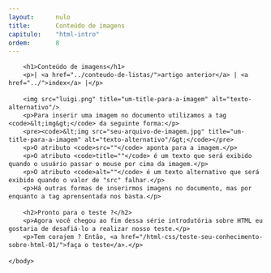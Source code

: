 ```yaml
---
layout:      nulo
title:       Conteúdo de imagens
capitulo:    "html-intro"
ordem:       8
---
```

<html>
    <head>
        <title>Conteúdo de imagens</title>
        <meta charset="UTF-8">
    </head>
    <body>

        <h1>Conteúdo de imagens</h1>
        <p>| <a href="../conteudo-de-listas/">artigo anterior</a> | <a href="../">index</a> |</p>

        <img src="luigi.png" title="um-title-para-a-imagem" alt="texto-alternativo"/>
        <p>Para inserir uma imagem no documento utilizamos a tag <code>&lt;img&gt;</code> da seguinte forma:</p>
        <pre><code>&lt;img src="seu-arquivo-de-imagem.jpg" title="um-title-para-a-imagem" alt="texto-alternativo"/&gt;</code></pre>
        <p>O atributo <code>src=""</code> aponta para a imagem.</p>
        <p>O atributo <code>title=""</code> é um texto que será exibido quando o usuário passar o mouse por cima da imagem.</p>
        <p>O atributo <code>alt=""</code> é um texto alternativo que será exibido quando o valor de "src" falhar.</p>
        <p>Há outras formas de inserirmos imagens no documento, mas por enquanto a tag aprensentada nos basta.</p>

        <h2>Pronto para o teste ?</h2>
        <p>Agora você chegou ao fim dessa série introdutória sobre HTML eu gostaria de desafiá-lo a realizar nosso teste.</p>
        <p>Tem corajem ? Então, <a href="/html-css/teste-seu-conhecimento-sobre-html-01/">faça o teste</a>.</p>

    </body>
</html>